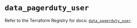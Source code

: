 # `data_pagerduty_user`

Refer to the Terraform Registry for docs: [`data_pagerduty_user`](https://registry.terraform.io/providers/pagerduty/pagerduty/3.10.1/docs/data-sources/user).
